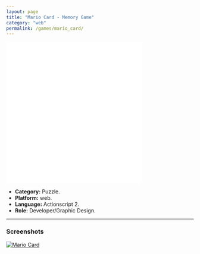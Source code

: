 ```yaml
---
layout: page
title: "Mario Card - Memory Game"
category: "web"
permalink: /games/mario_card/
---
```


<iframe class="flashtime" src="{{site.baseurl}}/others/swfs/mario_card.swf" height="380" width="365" frameborder="0" scrolling="no" noresize="noresize"></iframe>

+ **Category:** Puzzle.
+ **Platform:** web.
+ **Language:** Actionscript 2.
+ **Role:** Developer/Graphic Design.

* * *

### Screenshots

[![Mario Card]({{site.baseurl}}/images/screenshots/game_mario_card.png)]({{site.baseurl}}/images/screenshots/game_mario_card.png)
